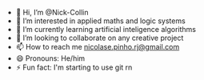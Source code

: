 - 👋 Hi, I’m @Nick-Collin
- 👀 I’m interested in applied maths and logic systems
- 🌱 I’m currently learning artificial inteligence algorithms  
- 💞️ I’m looking to collaborate on any creative project
- 📫 How to reach me nicolase.pinho.rj@gmail.com
- 😄 Pronouns: He/him
- ⚡ Fun fact: I'm starting to use git rn 

<!---
Nick-Collin/Nick-Collin is a ✨ special ✨ repository because its `README.md` (this file) appears on your GitHub profile.
You can click the Preview link to take a look at your changes.
--->
